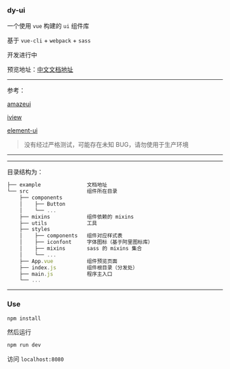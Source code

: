 ### dy-ui

一个使用 `vue` 构建的 `ui` 组件库

基于 `vue-cli` + `webpack` + `sass`

开发进行中

预览地址：[中文文档地址](https://hanekaoru.github.io)

----

参考：

[amazeui](https://github.com/amazeui/amazeui)

[iview](https://github.com/iview/iview)

[element-ui](https://github.com/ElemeFE/element)

> 没有经过严格测试，可能存在未知 BUG，请勿使用于生产环境


----

----

目录结构为：

```js
├── example               文档地址
└── src                   组件所在目录
    ├── components        
    │    ├── Button
    │    └── ...
    ├── mixins            组件依赖的 mixins
    ├── utils             工具
    ├── styles            
    │    ├── components   组件对应样式表
    │    ├── iconfont     字体图标（基于阿里图标库）
    │    ├── mixins       sass 的 mixins 集合
    │    └── ...
    ├── App.vue           组件预览页面
    ├── index.js          组件根目录（分发处）
    ├── main.js           程序主入口
    └── ...
```

----


### Use

```js
npm install
```

然后运行

```js
npm run dev
```

访问 `localhost:8080`
